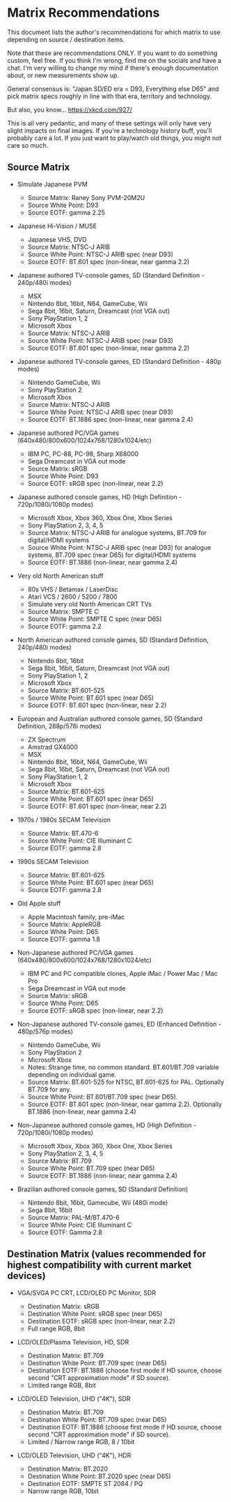 # Matrix Recommendations

This document lists the author's recommendations for which matrix to use depending on source / destination items. 

Note that these are recommendations ONLY.  If you want to do something custom, feel free.  If you think I'm wrong, find me on the socials and have a chat. I'm very willing to change my mind if there's enough documentation about, or new measurements show up. 

General consensus is: "Japan SD/ED era = D93, Everything else D65" and pick matrix specs roughly in line with that era, territory and technology. 

But also, you know... https://xkcd.com/927/

This is all very pedantic, and many of these settings will only have very slight impacts on final images. If you're a technology history buff, you'll probably care a lot.  If you just want to play/watch old things, you might not care so much.

## Source Matrix

* Simulate Japanese PVM
  * Source Matrix: Raney Sony PVM-20M2U
  * Source White Point: D93
  * Source EOTF: gamma 2.25

* Japanese Hi-Vision / MUSE
  * Japanese VHS, DVD
  * Source Matrix: NTSC-J ARIB
  * Source White Point: NTSC-J ARIB spec (near D93)
  * Source EOTF: BT.601 spec (non-linear, near gamma 2.2)

* Japanese authored TV-console games, SD (Standard Definition - 240p/480i modes)
  * MSX
  * Nintendo 8bit, 16bit, N64, GameCube, Wii
  * Sega 8bit, 16bit, Saturn, Dreamcast (not VGA out)
  * Sony PlayStation 1, 2
  * Microsoft Xbox
  * Source Matrix: NTSC-J ARIB
  * Source White Point: NTSC-J ARIB spec (near D93)
  * Source EOTF: BT.601 spec (non-linear, near gamma 2.2)

* Japanese authored TV-console games, ED (Standard Definition - 480p modes) 
  * Nintendo GameCube, Wii
  * Sony PlayStation 2
  * Microsoft Xbox
  * Source Matrix: NTSC-J ARIB
  * Source White Point: NTSC-J ARIB spec (near D93)  
  * Source EOTF: BT.1886 spec (non-linear, near gamma 2.4)

* Japanese authored PC/VGA games (640x480/800x600/1024x768/1280x1024/etc)
  * IBM PC, PC-88, PC-98, Sharp X68000
  * Sega Dreamcast in VGA out mode
  * Source Matrix: sRGB
  * Source White Point: D93
  * Source EOTF: sRGB spec (non-linear, near 2.2)

* Japanese authored console games, HD (High Definition - 720p/1080i/1080p modes)
  * Microsoft Xbox, Xbox 360, Xbox One, Xbox Series
  * Sony PlayStation 2, 3, 4, 5
  * Source Matrix: NTSC-J ARIB for analogue systems, BT.709 for digital/HDMI systems
  * Source White Point: NTSC-J ARIB spec (near D93) for analogue systems, BT.709 spec (near D65) for digital/HDMI systems
  * Source EOTF: BT.1886 (non-linear, near gamma 2.4)

* Very old North American stuff
  * 80s VHS / Betamax / LaserDisc
  * Atari VCS / 2600 / 5200 / 7800
  * Simulate very old North American CRT TVs
  * Source Matrix: SMPTE C
  * Source White Point: SMPTE C spec (near D65)
  * Source EOTF: gamma 2.2

* North American authored console games, SD (Standard Definition, 240p/480i modes)
  * Nintendo 8bit, 16bit
  * Sega 8bit, 16bit, Saturn, Dreamcast (not VGA out)
  * Sony PlayStation 1, 2
  * Microsoft Xbox
  * Source Matrix: BT.601-525
  * Source White Point: BT.601 spec (near D65)
  * Source EOTF: BT.601 spec (non-linear, near 2.2)

* European and Australian authored console games, SD (Standard Definition, 288p/576i modes)
  * ZX Spectrum
  * Amstrad GX4000
  * MSX
  * Nintendo 8bit, 16bit, N64, GameCube, Wii
  * Sega 8bit, 16bit, Saturn, Dreamcast (not VGA out)
  * Sony PlayStation 1, 2
  * Microsoft Xbox
  * Source Matrix: BT.601-625
  * Source White Point: BT.601 spec (near D65)
  * Source EOTF: BT.601 spec (non-linear, near 2.2)

* 1970s / 1980s SECAM Television
  * Source Matrix: BT.470-6
  * Source White Point: CIE Illuminant C
  * Source EOTF: gamma 2.8

* 1990s SECAM Television
  * Source Matrix: BT.601-625
  * Source White Point: BT.601 spec (near D65)
  * Source EOTF: gamma 2.8

* Old Apple stuff  
  * Apple Macintosh family, pre-iMac
  * Source Matrix: AppleRGB
  * Source White Point: D65
  * Source EOTF: gamma 1.8 

* Non-Japanese authored PC/VGA games (640x480/800x600/1024x768/1280x1024/etc)
  * IBM PC and PC compatible clones, Apple iMac / Power Mac / Mac Pro
  * Sega Dreamcast in VGA out mode
  * Source Matrix: sRGB
  * Source White Point: D65
  * Source EOTF: sRGB spec (non-linear, near 2.2)

* Non-Japanese authored TV-console games, ED (Enhanced Definition - 480p/576p modes)
  * Nintendo GameCube, Wii
  * Sony PlayStation 2
  * Microsoft Xbox
  * Notes: Strange time, no common standard. BT.601/BT.709 variable depending on individual game. 
  * Source Matrix: BT.601-525 for NTSC, BT.601-625 for PAL. Optionally BT.709 for any. 
  * Source White Point: BT.601/BT.709 spec (near D65).
  * Source EOTF: BT.601 spec (non-linear, near gamma 2.2). Optionally BT.1886 (non-linear, near gamma 2.4)

* Non-Japanese authored console games, HD (High Definition - 720p/1080i/1080p modes)
  * Microsoft Xbox, Xbox 360, Xbox One, Xbox Series
  * Sony PlayStation 2, 3, 4, 5
  * Source Matrix: BT.709
  * Source White Point: BT.709 spec (near D65)
  * Source EOTF: BT.1886 (non-linear, near gamma 2.4)

* Brazilian authored console games, SD (Standard Definition)
  * Nintendo 8bit, 16bit, Gamecube, Wii (480i mode)
  * Sega 8bit, 16bit
  * Source Matrix: PAL-M/BT.470-6
  * Source White Point: CIE Illuminant C
  * Source EOTF: Gamma 2.8

## Destination Matrix (values recommended for highest compatibility with current market devices)

* VGA/SVGA PC CRT, LCD/OLED PC Monitor, SDR
  * Destination Matrix: sRGB
  * Destination White Point: sRGB spec (near D65)
  * Destination EOTF: sRGB spec (non-linear, near 2.2)
  * Full range RGB, 8bit

* LCD/OLED/Plasma Television, HD, SDR
  * Destination Matrix: BT.709
  * Destination White Point: BT.709 spec (near D65)
  * Destination EOTF: BT.1886 (choose first mode if HD source, choose second "CRT approximation mode" if SD source).
  * Limited range RGB, 8bit

* LCD/OLED Television, UHD ("4K"), SDR
  * Destination Matrix: BT.709
  * Destination White Point: BT.709 spec (near D65)
  * Destination EOTF: BT.1886 (choose first mode if HD source, choose second "CRT approximation mode" if SD source).
  * Limited / Narrow range RGB, 8 / 10bit

* LCD/OLED Television, UHD ("4K"), HDR
  * Destination Matrix: BT.2020
  * Destination White Point: BT.2020 spec (near D65)
  * Destination EOTF: SMPTE ST 2084 / PQ
  * Narrow range RGB, 10bit
